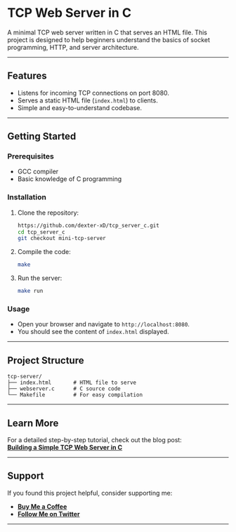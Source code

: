 # **TCP Web Server in C**

A minimal TCP web server written in C that serves an HTML file. This project is designed to help beginners understand the basics of socket programming, HTTP, and server architecture.

---

## **Features**
- Listens for incoming TCP connections on port 8080.
- Serves a static HTML file (`index.html`) to clients.
- Simple and easy-to-understand codebase.

---

## **Getting Started**

### **Prerequisites**
- GCC compiler
- Basic knowledge of C programming

### **Installation**
1. Clone the repository:
   ```bash
   https://github.com/dexter-xD/tcp_server_c.git
   cd tcp_server_c
   git checkout mini-tcp-server
   ```
2. Compile the code:
   ```bash
   make
   ```
3. Run the server:
   ```bash
   make run
   ```

### **Usage**
- Open your browser and navigate to `http://localhost:8080`.
- You should see the content of `index.html` displayed.

---

## **Project Structure**
```
tcp-server/
├── index.html       # HTML file to serve
├── webserver.c      # C source code
└── Makefile         # For easy compilation
```

---

## **Learn More**
For a detailed step-by-step tutorial, check out the blog post:  
[**Building a Simple TCP Web Server in C**](https://medium.com/@trish07/building-a-simple-tcp-web-server-in-c-a-beginners-guide-43d1d494c6c6)

---

## **Support**
If you found this project helpful, consider supporting me:  
- [**Buy Me a Coffee**](https://buymeacoffee.com/trish07)  
- [**Follow Me on Twitter**](https://x.com/_trish_xD)  

---
